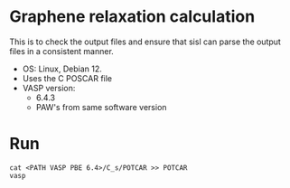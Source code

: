 # Graphene relaxation calculation

This is to check the output files and ensure that sisl
can parse the output files in a consistent manner.

- OS:
  Linux, Debian 12.
- Uses the C POSCAR file
- VASP version:
  - 6.4.3
  - PAW's from same software version

# Run

```shell
cat <PATH VASP PBE 6.4>/C_s/POTCAR >> POTCAR
vasp
```
